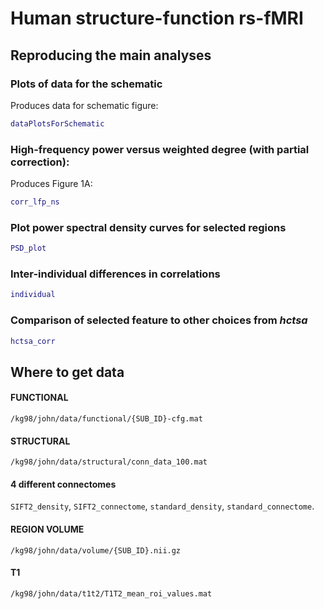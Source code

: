 # Human structure-function rs-fMRI

## Reproducing the main analyses

### Plots of data for the schematic

Produces data for schematic figure:
```matlab
dataPlotsForSchematic
```

### High-frequency power versus weighted degree (with partial correction):
Produces Figure 1A:

```matlab
corr_lfp_ns
```

### Plot power spectral density curves for selected regions

```matlab
PSD_plot
```

### Inter-individual differences in correlations

```matlab
individual
```

### Comparison of selected feature to other choices from _hctsa_

```matlab
hctsa_corr
```

## Where to get data
#### FUNCTIONAL
`/kg98/john/data/functional/{SUB_ID}-cfg.mat`

#### STRUCTURAL
`/kg98/john/data/structural/conn_data_100.mat`

#### 4 different connectomes
`SIFT2_density`, `SIFT2_connectome`, `standard_density`, `standard_connectome`.

#### REGION VOLUME
`/kg98/john/data/volume/{SUB_ID}.nii.gz`

#### T1
`/kg98/john/data/t1t2/T1T2_mean_roi_values.mat`
